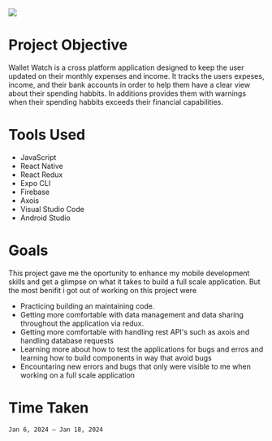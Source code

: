 <img src="https://github.com/MoeInL/Restaurant_Menu/blob/main/img/Screen%20Shot%202023-06-03%20at%201.25.47%20PM.png">

# Project Objective

Wallet Watch is a cross platform application designed to keep the user updated on their monthly expenses and income. It tracks the users expeses, income, and their bank accounts in order to help them have a clear view about their spending habbits. In additions provides them with warnings when their spending habbits exceeds their financial capabilities.

# Tools Used

<ul>
  <li>JavaScript</li> 
  <li>React Native</li>
  <li>React Redux</li>
  <li>Expo CLI</li>
  <li>Firebase</li>
  <li>Axois</li>
  <li>Visual Studio Code</li> 
  <li>Android Studio</li>      
</ul>


# Goals

This project gave me the oportunity to enhance my mobile development skills and get a glimpse on what it takes to build a full scale application. But the most benifit i got out of working on this project were
<ul>
  <li>Practicing building an maintaining code.</li>
  <li>Getting more comfortable with data management and data sharing throughout the application via redux.</li>
  <li>Getting more comfortable with handling rest API's such as axois and handling database requests</li> 
  <li>Learning more about how to test the applications for bugs and erros and learning how to build components in way that avoid bugs</li>
  <li>Encountaring new errors and bugs that only were visible to me when working on a full scale application</li>
</ul>

# Time Taken

    Jan 6, 2024 – Jan 18, 2024
